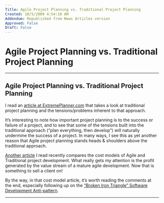 ```yaml
---
Title: Agile Project Planning vs. Traditional Project Planning
Created: 10/5/2009 4:54:10 AM
Addendum: Republished from News Articles version
Approved: False
Draft: False
---
```

# Agile Project Planning vs. Traditional Project Planning

---

## Agile Project Planning vs. Traditional Project Planning


I read an [article at ExtremePlanner.com](http://www.extremeplanner.com/articles/Agile-Project-Planning.html) that takes a look at traditional project planning and the tensions/problems inherent to that approach.



It’s interesting to note how important project planning is to the success or failure of a project, and to see that some of the tensions built into the traditional approach (“plan everything, then develop”) will naturally undermine the success of a project. In many ways, I see this as yet another reason that Agile project planning stands heads & shoulders above the traditional approach.



[Another article](http://www.lostechies.com/blogs/joe_ocampo/archive/2007/09/20/agile-vs-traditional-development-cost-models-maybe.aspx) I read recently compares the cost models of Agile and Traditional project development. What really gets my attention is the profit generated by the value stream of a mature agile development. Now that is something to sell a client on!



By the way, in that cost model article, it’s worth reading the comments at the end, especially following up on the [“Broken Iron Triangle” Software Development Anti-pattern](http://www.ambysoft.com/essays/brokenTriangle.html).


<script src="/DesktopModules/itcMetaPost/js/m.js" type="text/javascript"></script>


---

